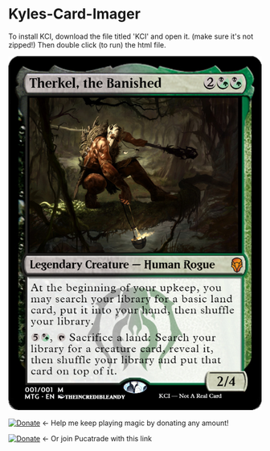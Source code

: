 # Kyles-Card-Imager
To install KCI, download the file titled 'KCI' and open it. (make sure it's not zipped!) Then double click (to run) the html file.

![alt text](sampleCards/sample-card-1.png)


[![Donate](https://img.shields.io/badge/Donate-PayPal-blue.svg?longCache=true&style=popout)](https://www.paypal.me/kyleburtondonate
) ← Help me keep playing magic by donating any amount!


[![Donate](https://img.shields.io/badge/Join-PucaTrade-purple.svg?longCache=true&style=popout)](https://pucatrade.com/invite/gift/186748) ← Or join Pucatrade with this link
